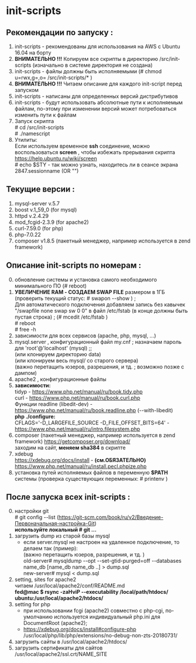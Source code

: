 # init-scripts

## Рекомендации по запуску :

1. init-scripts - рекомендованы для использования на AWS с Ubuntu 16.04 на борту
2. **ВНИМАТЕЛЬНО !!!** Копируем все скрипты в директорию /src/init-scripts (изначально в системе директория не создана)
3. init-scripts - файлы должны быть исполняемыми (# chmod u=rwx,g=,o= /src/init-scripts/* )
4. **ВНИМАТЕЛЬНО !!!** Читаем описание для каждого init-script перед запуском
5. init-scripts - написаны для определенных версий дистрибутивов
6. init-scripts - будут использовать абсолютные пути к исполняемым файлам, по-этому при изменении версий может потребоваться изменить пути к файлам
7. Запуск скрипта  
\# cd /src/init-scripts  
\# ./namescript 
8. Утилиты:  
Если используем временное **ssh** соединение, можно воспользоваться **screen** , чтобы избежать прерывания скрипта  
https://help.ubuntu.ru/wiki/screen  
\# echo $STY   - так можно узнать, находитесь ли в сеансе экрана  
2847.sessionname   (OR "") 

## Текущие версии :

1. mysql-server v.5.7
2. boost v.1_59_0 (for mysql)
3. httpd v.2.4.29
4. mod_fcgid-2.3.9 (for apache2)
5. curl-7.59.0 (for php)
6. php-7.0.22
7. composer v1.8.5 (пакетный менеджер, например используется в zend framework)

## Описание init-scripts по номерам :

0. обновление системы и установка самого необходимого минимального ПО (# reboot)
1. **УВЕЛИЧЕНИЕ RAM - СОЗДАЕМ SWAP FILE** размером в 1ГБ (проверить текущий статус: # swapon --show ) ;  
Для автоматического подключения добавляем запись без кавычек "/swapfile none swap sw 0 0" в файл /etc/fstab (в конце должны быть пустая строка) ; (# mcedit /etc/fstab )  
\# reboot  
\# free -h
2. зависимости для всех сервисов (apache, php, mysql, ...)
3. mysql.server , конфигурационный файл my.cnf ; назначаем пароль для 'root'@'localhost' (mysql) ;;  
(или клонируем директорию data)  
(или клонируем весь mysql/ со старого сервера)  
(важно перетащить юзеров, разрешения, и тд. ; возможно позже с дампом) 
4. apache2 , конфигурационные файлы  
5. **зависимости:**  
tidyp - https://www.php.net/manual/ru/book.tidy.php  
curl - https://www.php.net/manual/ru/book.curl.php  
Функции readline (libedit-dev) - https://www.php.net/manual/ru/book.readline.php  (--with-libedit)  
**php ./configure:**  
CFLAGS='-D_LARGEFILE_SOURCE -D_FILE_OFFSET_BITS=64'   - https://www.php.net/manual/ru/intro.filesystem.php
6. composer (пакетный менеджер, например используется в zend framework) https://getcomposer.org/download/  
заходим на сайт, **меняем sha384** в скрипте 
7. xdebug  
https://xdebug.org/docs/install - **(см.ОБЯЗАТЕЛЬНО)**  
https://www.php.net/manual/ru/install.pecl.phpize.php 
999. установка путей исполняемых файлов в переменную **$PATH** системы (проверка существующих переменных: # printenv )

## После запуска всех init-scripts :

0. настройки git  
\# git config --list  (https://git-scm.com/book/ru/v2/Введение-Первоначальная-настройка-Git)  
**используйте локальный # git ...**
1. загрузить dump из старой базы mysql
	- если server.mysql не настроен на удаленное подключение, то делаем так (пример):  
(важно перетащить юзеров, разрешения, и тд.	)  
old-server# mysqldump --opt --set-gtid-purged=off --databases name_db [name_db name_db ..] > dump.sql  
new-server# mysql < dump.sql
2. setting, sites for apache2  
читаем /usr/local/apache2/conf/README.md  
**fed@mac $ rsync -zaHviP --executability /local/path/htdocs/ ubuntu:/usr/local/apache2/htdocs/** 
3. setting for php  
	* при использовании fcgi (apache2) совместно с php-cgi, по-умолчанию используется индивидуальный php.ini для DocumentRoot (apache2);  
	* https://xdebug.org/docs/install#configure-php  
/usr/local/php/lib/php/extensions/no-debug-non-zts-20180731/
4. загрузить сайты в /usr/local/apache2/htdocs/
5. загрузить сертификаты для сайтов /usr/local/apache2/ssl.crt/NAME_SITE
